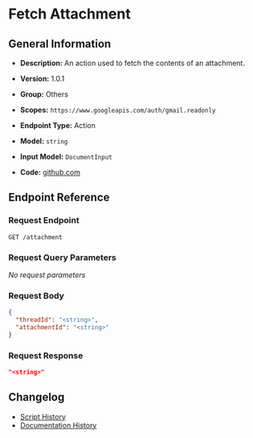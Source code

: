 <!-- BEGIN GENERATED CONTENT -->
# Fetch Attachment

## General Information

- **Description:** An action used to fetch the contents of an attachment.

- **Version:** 1.0.1
- **Group:** Others
- **Scopes:** `https://www.googleapis.com/auth/gmail.readonly`
- **Endpoint Type:** Action
- **Model:** `string`
- **Input Model:** `DocumentInput`
- **Code:** [github.com](https://github.com/NangoHQ/integration-templates/tree/main/integrations/google-mail/actions/fetch-attachment.ts)


## Endpoint Reference

### Request Endpoint

`GET /attachment`

### Request Query Parameters

_No request parameters_

### Request Body

```json
{
  "threadId": "<string>",
  "attachmentId": "<string>"
}
```

### Request Response

```json
"<string>"
```

## Changelog

- [Script History](https://github.com/NangoHQ/integration-templates/commits/main/integrations/google-mail/actions/fetch-attachment.ts)
- [Documentation History](https://github.com/NangoHQ/integration-templates/commits/main/integrations/google-mail/actions/fetch-attachment.md)

<!-- END  GENERATED CONTENT -->

